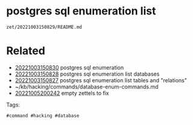 # postgres sql enumeration list

` zet/20221003150829/README.md `

# Related

- [20221003150830](/zet/20221003150830/README.md) postgres sql enumeration
- [20221003150828](/zet/20221003150828/README.md) postgres sql enumeration list databases
- [20221003150827](/zet/20221003150827/README.md) postgres sql enumeration list tables and "relations"
- ~/kb/hacking/commands/database-enum-commands.md
- [20221005200242](/zet/20221005200242/README.md) empty zettels to fix

Tags:

    #command #hacking #database 
